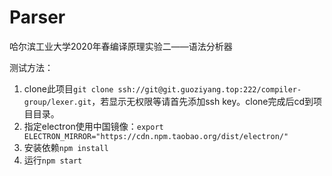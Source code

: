 # Parser

哈尔滨工业大学2020年春编译原理实验二——语法分析器

测试方法：

1. clone此项目`git clone ssh://git@git.guoziyang.top:222/compiler-group/lexer.git`，若显示无权限等请首先添加ssh key。clone完成后cd到项目目录。
2. 指定electron使用中国镜像：`export ELECTRON_MIRROR="https://cdn.npm.taobao.org/dist/electron/"`
3. 安装依赖`npm install`
4. 运行`npm start`
